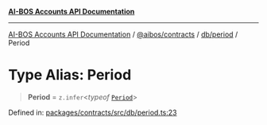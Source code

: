 [**AI-BOS Accounts API Documentation**](../../../../../README.md)

***

[AI-BOS Accounts API Documentation](../../../../../README.md) / [@aibos/contracts](../../../README.md) / [db/period](../README.md) / Period

# Type Alias: Period

> **Period** = `z.infer`\<*typeof* [`Period`](../variables/Period.md)\>

Defined in: [packages/contracts/src/db/period.ts:23](https://github.com/pohlai88/accounts/blob/48103fb36d28b2b9bfb33472b6de2f719773cde9/packages/contracts/src/db/period.ts#L23)
